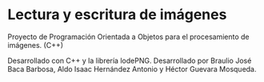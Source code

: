 # Lectura y escritura de imágenes
Proyecto de Programación Orientada a Objetos para el procesamiento de imágenes. (C++)

Desarrollado con C++ y la librería lodePNG.
Desarrollado por Braulio José Baca Barbosa, Aldo Isaac Hernández Antonio y Héctor Guevara Mosqueda.

